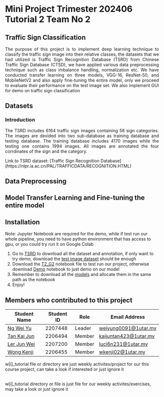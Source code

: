 # Mini Project Trimester 202406 Tutorial 2 Team No 2
## Traffic Sign Classification
<p align="justify">The purpose of this project is to implement deep learning technique to classify the traffic sign image into their relative classes, the datasets that we had utilized is Traffic Sign Recognition Database (TSRD) from Chinese Traffic Sign Database (CTSD), we have applied various data preprocessing technique such as class imbalance handling, normalization etc. We have conducted transfer learning on three models, VGG-16, ResNet-50, and MobileNetV2 and also apply fine-tuning the entire model, only we proceed to evaluate their performance on the test image set. We also implement GUI for demo on traffic sign classification</p>

## Datasets
### Introduction
<p align="justify">The TSRD includes 6164 traffic sign images containing 58 sign categories. The images are devided into two sub-database as training database and testing database. The training database includes 4170 images while the testing one contains 1994 images. All images are annotated the four corrdinates of the sign and the category.</p>
Link to TSRD dataset: [Traffic Sign Recognition Database](https://nlpr.ia.ac.cn/PAL/TRAFFICDATA/RECOGNITION.HTML)

## Data Preprocessing


## Model Transfer Learning and Fine-tuning the entire model


## Installation
  Note: Jupyter Notebook are required for the demo, while if test run our whole pipeline, you need to have python environment that has access to gpu, or you could try run it on Google Colab
<br>
1. Go to [TSRD](https://nlpr.ia.ac.cn/PAL/TRAFFICDATA/RECOGNITION.HTML) to download all the dataset and annotation, if only want to try demo, download the [test image dataset](https://nlpr.ia.ac.cn/PAL/TRAFFICDATA/TSRD-Test.zip) should be enough
2. Download the [T2_G2](https://github.com/Luci6n/UCCC2513-Mini-Project-Traffic-Sign-Classification/blob/main/Finalized-Code/T2_G2.ipynb) notebook file to test run our project, otherwise download [Demo](https://github.com/Luci6n/UCCC2513-Mini-Project-Traffic-Sign-Classification/blob/main/Finalized-Code/Demo.ipynb) notebook to just demo on our model
3. Remember to download all the [models](https://drive.google.com/drive/folders/1C6Kps2zv9PIAVBGl4tiel1MwGzguBvDi?usp=sharing) and allocate them in the same path as the notebook
4. Enjoy!


## Members who contributed to this project
| Student Name  | Student ID | Role | Email Address |
| ------------- | ------------- | --- | --- |
| [Ng Wei Yu](https://github.com/NgWY02) | 2207448 | Leader | weiyung0091@1utar.my |
| [Tan Kai Jun](https://github.com/JosephTanKaiJun) | 2206494 | Member | kaijuntan423@1utar.my |
| [Ler Jun Wei](https://github.com/Luci6n) | 2207200 | Member | luci6n231@1utar.my |
| [Wong Kenji](https://github.com/wkenjii) | 2206455 | Member | wkenji02@1utar.my |

w[i]_tutorial file or directory are just weekly activites/project for our this course project, can take a look if interested or just ignore it

<br>w[i]_tutorial directory or file is just file for our weekly activites/exercises, may take a look or just ignore it
